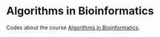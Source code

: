 # Algorithms in Bioinformatics

Codes about the course [Algorithms in Bioinformatics](http://coi.hzau.edu.cn/index.php/index-view-aid-2425.html).
